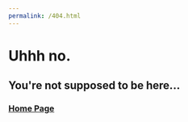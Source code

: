 ```yaml
---
permalink: /404.html
---
```


# **Uhhh no.**

## You're not supposed to be here...

### [Home Page](https://riehl.me/)